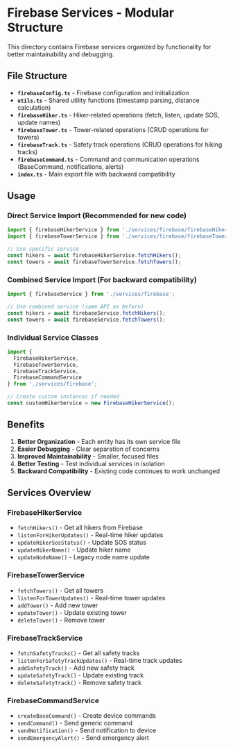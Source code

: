 # Firebase Services - Modular Structure

This directory contains Firebase services organized by functionality for better maintainability and debugging.

## File Structure

- **`firebaseConfig.ts`** - Firebase configuration and initialization
- **`utils.ts`** - Shared utility functions (timestamp parsing, distance calculation)
- **`firebaseHiker.ts`** - Hiker-related operations (fetch, listen, update SOS, update names)
- **`firebaseTower.ts`** - Tower-related operations (CRUD operations for towers)
- **`firebaseTrack.ts`** - Safety track operations (CRUD operations for hiking tracks)
- **`firebaseCommand.ts`** - Command and communication operations (BaseCommand, notifications, alerts)
- **`index.ts`** - Main export file with backward compatibility

## Usage

### Direct Service Import (Recommended for new code)
```typescript
import { firebaseHikerService } from './services/firebase/firebaseHiker';
import { firebaseTowerService } from './services/firebase/firebaseTower';

// Use specific service
const hikers = await firebaseHikerService.fetchHikers();
const towers = await firebaseTowerService.fetchTowers();
```

### Combined Service Import (For backward compatibility)
```typescript
import { firebaseService } from './services/firebase';

// Use combined service (same API as before)
const hikers = await firebaseService.fetchHikers();
const towers = await firebaseService.fetchTowers();
```

### Individual Service Classes
```typescript
import { 
  FirebaseHikerService, 
  FirebaseTowerService, 
  FirebaseTrackService,
  FirebaseCommandService 
} from './services/firebase';

// Create custom instances if needed
const customHikerService = new FirebaseHikerService();
```

## Benefits

1. **Better Organization** - Each entity has its own service file
2. **Easier Debugging** - Clear separation of concerns
3. **Improved Maintainability** - Smaller, focused files
4. **Better Testing** - Test individual services in isolation
5. **Backward Compatibility** - Existing code continues to work unchanged

## Services Overview

### FirebaseHikerService
- `fetchHikers()` - Get all hikers from Firebase
- `listenForHikerUpdates()` - Real-time hiker updates
- `updateHikerSosStatus()` - Update SOS status
- `updateHikerName()` - Update hiker name
- `updateNodeName()` - Legacy node name update

### FirebaseTowerService  
- `fetchTowers()` - Get all towers
- `listenForTowerUpdates()` - Real-time tower updates
- `addTower()` - Add new tower
- `updateTower()` - Update existing tower
- `deleteTower()` - Remove tower

### FirebaseTrackService
- `fetchSafetyTracks()` - Get all safety tracks
- `listenForSafetyTrackUpdates()` - Real-time track updates
- `addSafetyTrack()` - Add new safety track
- `updateSafetyTrack()` - Update existing track
- `deleteSafetyTrack()` - Remove safety track

### FirebaseCommandService
- `createBaseCommand()` - Create device commands
- `sendCommand()` - Send generic command
- `sendNotification()` - Send notification to device
- `sendEmergencyAlert()` - Send emergency alert